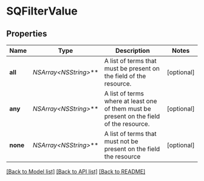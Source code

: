 # SQFilterValue

## Properties
Name | Type | Description | Notes
------------ | ------------- | ------------- | -------------
**all** | **NSArray&lt;NSString*&gt;*** | A list of terms that must be present on the field of the resource. | [optional] 
**any** | **NSArray&lt;NSString*&gt;*** | A list of terms where at least one of them must be present on the field of the resource. | [optional] 
**none** | **NSArray&lt;NSString*&gt;*** | A list of terms that must not be present on the field the resource | [optional] 

[[Back to Model list]](../README.md#documentation-for-models) [[Back to API list]](../README.md#documentation-for-api-endpoints) [[Back to README]](../README.md)


